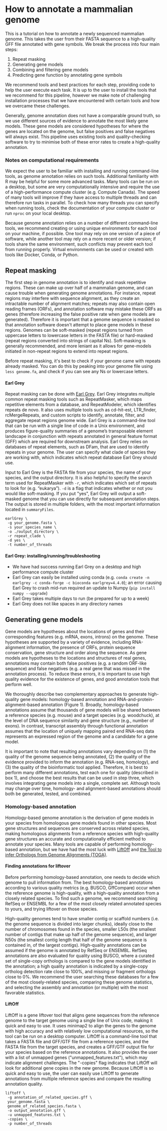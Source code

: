 # How to annotate a mammalian genome

This is a tutorial on how to annotate a newly sequenced mammalian genome. This takes the user from their FASTA sequence to a high-quality GFF file annotated with gene symbols. We break the process into four main steps:

1. Repeat masking
2. Generating gene models
3. Combining and filtering gene models
4. Predicting gene function by annotating gene symbols

We recommend tools and best practices for each step, providing code to help the user execute each task. It is up to the user to install the tools that we recommend for this pipeline, however we make note of challenging installation processes that we have encountered with certain tools and how we overcame these challenges.

Generally, genome annotation does not have a comparable ground truth, so we use different sources of evidence to annotate the most likely gene models. These gene models are considered hypotheses for where the genes are located on the genome, but false positives and false negatives will always exist. This pipeline uses existing tools and quality-checking software to try to minimise both of these error rates to create a high-quality annotation.

### Notes on computational requirements

We expect the user to be familiar with installing and running command-line tools, as genome annotation relies on such tools. Additional familiarity with R may be helpful for some more advanced tasks. Many tools can be run on a desktop, but some are very computationally intensive and require the use of a high-performance compute cluster (e.g. Compute Canada). The speed of many tools will improve if they have access to multiple threads and can therefore run tasks in parallel. To check how many threads you can specify when running tools, check the documentation of your compute cluster or run `nproc` on your local desktop.

Because genome annotation relies on a number of different command-line tools, we recommend creating or using unique environments for each tool on your machine, if possible. One tool may rely on one version of a piece of software, while another tool may rely on a more recent or older version; if tools share the same environment, such conflicts may prevent each tool from running properly. Virtual environments can be used or created with tools like Docker, Conda, or Python.



## Repeat masking

The first step in genome annotation is to identify and mask repetitive regions. These can make up over half of a mammalian genome, and can cause trouble when generating genome annotations. For instance, repeat regions may interfere with sequence alignment, as they create an intractable number of alignment matches; repeats may also contain open reading frames (ORFs), and annotation software may mistake these ORFs as genes (therefore increasing the false positive rate when gene models are generated). Therefore it is important that a genome sequence is masked so that annotation software doesn't attempt to place gene models in these regions. Genomes can be soft-masked (repeat regions turned from uppercase letters to lowercase letters in the FASTA file) or hard-masked (repeat regions converted into strings of capital Ns). Soft-masking is generally recommended, and more leniant as it allows for gene-models initiated in non-repeat regions to extend into repeat regions.

Before repeat masking, it's best to check if your genome came with repeats already masked. You can do this by peaking into your genome file using `less genome.fa`, and check if you can see any Ns or lowercase letters.

#### Earl Grey

Repeat masking can be done with [Earl Grey](https://github.com/TobyBaril/EarlGrey). Earl Grey integrates multiple common repeat masking tools such as RepeatMasker, which maps repetitive elements from a database, and RepeatModeler, which identifies repeats de novo.  It also uses multiple tools such as cd-hit-est, LTR_finder, rcMergeRepeats, and custom scripts to identify, annotate, filter, and aggregate repeat regions genome wide. Earl Grey is a command-line tool that can be run with a single line of code in a Unix environment, and produces figure-quality summaries of a genome’s transposable element landscape in conjunction with repeats annotated in general feature format (GFF) which are required for downstream analysis. Earl Grey relies on databases of repeat elements, such as DFam, that are used to identify repeats in your genome. The user can specify what clade of species they are working with, which indicates which repeat database Earl Grey should use.

Input to Earl Grey is the FASTA file from your species, the name of your species, and the output directory. It is also helpful to specify the search term used for RepeatMasker with `-r`, which indicates which set of repeats to look for (e.g. “eukarya”). `-d` is a flag that indicates whether or not you would like soft-masking. If you put "yes", Earl Grey will output a soft-masked genome that you can use directly for subsequent annotation steps. The output is stored in multiple folders, with the most important information located in `summaryFiles`. 

```
earlGrey \
 -g your_genome.fasta \
 -s your_species_name \
 -o ./output_directory \
 -r repeat_clade \
 -d yes \
 -t number_of_threads
```
#### Earl Grey: installing/running/troubleshooting

- We have had success running Earl Grey on a desktop and high performance compute cluster
- Earl Grey can easily be installed using conda (e.g. `conda create -n earlgrey -c conda-forge -c bioconda earlgrey=4.4.0`); an error causing Earl Grey to crash mid-run required an update to Numpy (`pip install numpy --upgrade`)
- Earl Grey takes multiple days to run (be prepared for up to a week)
- Earl Grey does not like spaces in any directory names

## Generating gene models

Gene models are hypotheses about the locations of genes and their corresponding features (e.g. mRNA, exons, introns) on the genome. These hypotheses are supported by a variety of evidence, including RNA-alignment information, the presence of ORFs, protein sequence conservation, gene structure and order along the sequence. As gene models are hypotheses to the locations and structures of real genes, annotations may contain both false positives (e.g. a random ORF-like sequence) and false negatives (e.g. a real gene that was missed in the annotation process). To reduce these errors, it is important to use high quality evidence for the existence of genes, and good annotation tools that perform well.

We thoroughly describe two complementary approaches to generate high-quality gene models: homology-based annotation and RNA-and-protein-alignment-based annotation (Figure 1). Broadly, homology-based annotations assume that thousands of gene models will be shared between a reference species (e.g. mouse) and a target species (e.g. woodchuck), at the level of DNA sequence similarity and gene structure (e.g., number of exons). In contrast, transcript assembly through functional annotation assumes that the location of uniquely mapping paired end RNA-seq data represents an expressed region of the genome and a candidate for a gene model.

It is important to note that resulting annotations vary depending on (1) the quality of the genome sequence being annotated, (2) the quality of the evidence provided to inform the annotation (e.g. RNA-seq, homology), and (3) the quality of the bioinformatic tool applied. Therefore, it is best to perform many different annotations, test each one for quality (described in box 1), and choose the best results that can be used in step three, which involves integrating gene models into a single, complete set. Although tools may change over time, homology- and alignment-based annotations should both be generated, tested, and combined.

### Homology-based annotation

Homology-based genome annotation is the derivation of gene models in your species from homologous gene models found in other species. Most gene structures and sequences are conserved across related species, making homologous alignments from a reference species with high-quality gene structures an accurate and computationally efficient method to annotate your species. Many tools are capable of performing homology-based annotation, but we have had the most luck with [LiftOff](https://github.com/agshumate/Liftoff) and [the Tool to infer Orthologs from Genome Alignments (TOGA)](https://github.com/hillerlab/TOGA).

#### Finding annotations for liftover

Before performing homology-based annotation, one needs to decide which genome to pull information from. The best homology-based annotations according to various quality metrics (e.g. BUSCO, GffCompare) occur when the reference genome is high-quality, with a high-quality annotation from a closely related species. To find such a genome, we recommend searching RefSeq or ENSEMBL for a few of the most closely related annotated species to yours, and trying liftover on those species. 

High-quality genomes tend to have smaller contig or scaffold numbers (i.e. the genome sequence is divided into larger chunks), ideally close to the number of chromosomes found in the species, smaller L50s (the smallest number of contigs that make up half of the genome sequence), and larger N50s (the smallest contig length that half of the genome sequence is contained in, of the largest contigs). High-quality annotations can be assumed if the genome is annotated by RefSeq or ENSEMBL. RefSeq annotations are also evaluated for quality using BUSCO, where a curated set of single-copy orthologs is compared to the gene models identified in the annotation; a high quality annotation is indicated by a single-copy ortholog detection rate close to 100%, and missing or fragment orthologs close to 0%. We recommend the user searching these databases for a few of the most closely-related species, comparing these genome statistics, and selecting the assembly and annotation (or multiple) with the most favorable statistics.

#### LiftOff

LiftOff is a gene liftover tool that aligns gene sequences from the reference genome to the target genome using a single line of Unix code, making it quick and easy to use. It uses minimap2 to align the genes to the genome with high accuracy and with relatively low computational resources, so the tool can be run on a desktop computer. LiftOff is a command-line tool that takes a FASTA file and GFF/GTF file from a reference species, and the FASTA file from the target species, and creates a GFF/GTF output file for your species based on the reference annotations. It also provides the user with a list of unmapped genes ("unmapped_features.txt"), which may indicate alignment challenges. The "-copies" flag indicates that LiftOff will look for additional gene copies in the new genome. Because LiftOff is so quick and easy to use, the user can easily use LiftOff to generate annotations from multiple reference species and compare the resulting annotation quality.

```
liftoff \
 -g annotation_of_related_species.gff \
 your_genome.fasta \
 genome_of_related_species.fasta \
 -o output_annotation.gff \
 -u unmapped_features.txt \
 -copies \
 -p number_of_threads
```
